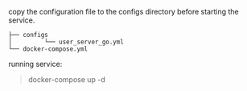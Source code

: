 
copy the configuration file to the configs directory before starting the service.

```
├── configs
│         └── user_server_go.yml
└── docker-compose.yml
```

running service:

> docker-compose up -d
